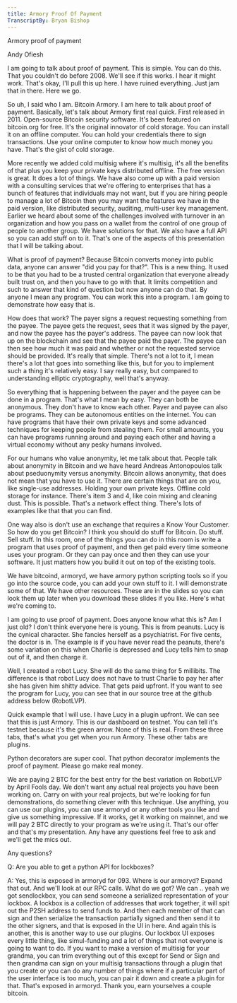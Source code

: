 ```yaml
---
title: Armory Proof Of Payment
TranscriptBy: Bryan Bishop
---
```


Armory proof of payment

Andy Ofiesh

I am going to talk about proof of payment. This is simple. You can do this. That you couldn't do before 2008. We'll see if this works. I hear it might work. That's okay, I'll pull this up here. I have ruined everything. Just jam that in there. Here we go.

So uh, I said who I am. Bitcoin Armory. I am here to talk about proof of payment. Basically, let's talk about Armory first real quick. First released in 2011. Open-source Bitcoin security software. It's been featured on bitcoin.org for free. It's the original innovator of cold storage. You can install it on an offline computer. You can hold your credentials there to sign transactions. Use your online computer to know how much money you have. That's the gist of cold storage.

More recently we added cold multisig where it's multisig, it's all the benefits of that plus you keep your private keys distributed offline. The free version is great. It does a lot of things. We have also come up with a paid version with a consulting services that we're offering to enterprises that has a bunch of features that individuals may not want, but if you are hiring people to manage a lot of Bitcoin then you may want the features we have in the paid version, like distributed security, auditing, multi-user key management. Earlier we heard about some of the challenges involved with turnover in an organization and how you pass on a wallet from the control of one group of people to another group. We have solutions for that. We also have a full API so you can add stuff on to it. That's one of the aspects of this presentation that I will be talking about.

What is proof of payment? Because Bitcoin converts money into public data, anyone can answer "did you pay for that?". This is a new thing. It used to be that you had to be a trusted central organization that everyone already built trust on, and then you have to go with that. It limits competition and such to answer that kind of question but now anyone can do that. By anyone I mean any program. You can work this into a program. I am going to demonstrate how easy that is.

How does that work? The payer signs a request requesting something from the payee. The payee gets the request, sees that it was signed by the payer, and now the payee has the payer's address. The payee can now look that up on the blockchain and see that the payee paid the payer. The payee can then see how much it was paid and whether or not the requested service should be provided. It's really that simple. There's not a lot to it, I mean there's a lot that goes into something like this, but for you to implement such a thing it's relatively easy. I say really easy, but compared to understanding elliptic cryptography, well that's anyway.

So everything that is happening between the payer and the payee can be done in a program. That's what I mean by easy. They can both be anonymous. They don't have to know each other. Payer and payee can also be programs. They can be autonomous entities on the internet. You can have programs that have their own private keys and some advanced techniques for keeping people from stealing them. For small amounts, you can have programs running around and paying each other and having a virtual economy without any pesky humans involved.

For our humans who value anonymity, let me talk about that. People talk about anonymity in Bitcoin and we have heard Andreas Antonopoulos talk about pseduonymity versus anonymity. Bitcoin allows anonymity, that does not mean that you have to use it. There are certain things that are on you, like single-use addresses. Holding your own private keys. Offline cold storage for instance. There's item 3 and 4, like coin mixing and cleaning dust. This is possible. That's a network effect thing. There's lots of examples like that that you can find.

One way also is don't use an exchange that requires a Know Your Customer. So how do you get Bitcoin? I think you should do stuff for Bitcoin. Do stuff. Sell stuff. In this room, one of the things you can do in this room is write a program that uses proof of payment, and then get paid every time someone uses your program. Or they can pay once and then they can use your software. It just matters how you build it out on top of the existing tools.

We have bitcoind, armoryd, we have armory python scripting tools so if you go into the source code, you can add your own stuff to it. I will demonstrate some of that. We have other resources. These are in the slides so you can look them up later when you download these slides if you like. Here's what we're coming to.

I am going to use proof of payment. Does anyone know what this is? Am I just old? I don't think everyone here is young. This is from peanuts. Lucy is the cynical character. She fancies herself as a psychiatrist. For five cents, the doctor is in. The example is if you have never read the peanuts, there's some variation on this when Charlie is depressed and Lucy tells him to snap out of it, and then charge it.

Well, I created a robot Lucy. She will do the same thing for 5 millibits. The difference is that robot Lucy does not have to trust Charlie to pay her after she has given him shitty advice. That gets paid upfront. If you want to see the program for Lucy, you can see that in our source tree at the github address below (RobotLVP).

Quick example that I will use. I have Lucy in a plugin upfront. We can see that this is just Armory. This is our dashboard on testnet. You can tell it's testnet because it's the green arrow. None of this is real. From these three tabs, that's what you get when you run Armory. These other tabs are plugins.

Python decorators are super cool. That python decorator implements the proof of payment. Please go make real money.

We are paying 2 BTC for the best entry for the best variation on RobotLVP by April Fools day. We don't want any actual real projects you have been working on. Carry on with your real projects, but we're looking for fun demonstrations, do something clever with this technique. Use anything, you can use our plugins, you can use armoryd or any other tools you like and give us something impressive. If it works, get it working on mainnet, and we will pay 2 BTC directly to your program as we're using it. That's our offer and that's my presentation. Any have any questions feel free to ask and we'll get the mics out.

Any questions?

Q: Are you able to get a python API for lockboxes?

A: Yes, this is exposed in armoryd for 093. Where is our armoryd? Expand that out. And we'll look at our RPC calls. What do we got? We can .. yeah we got sendlockbox, you can send someone a serialized representation of your lockbox. A lockbox is a collection of addresses that work together, it will spit out the P2SH address to send funds to. And then each member of that can sign and then serialize the transaction partially signed and then send it to the other signers, and that is exposed in the UI in here. And again this is another, this is another way to use our plugins. Our lockbox UI exposes every little thing, like simul-funding and a lot of things that not everyone is going to want to do. If you want to make a version of multisig for your grandma, you can trim everything out of this except for Send or Sign and then grandma can sign on your multisig transactions through a plugin that you create or you can do any number of things where if a particular part of the user interface is too much, you can pair it down and create a plugin for that. That's exposed in armoryd. Thank you, earn yourselves a couple bitcoin.
